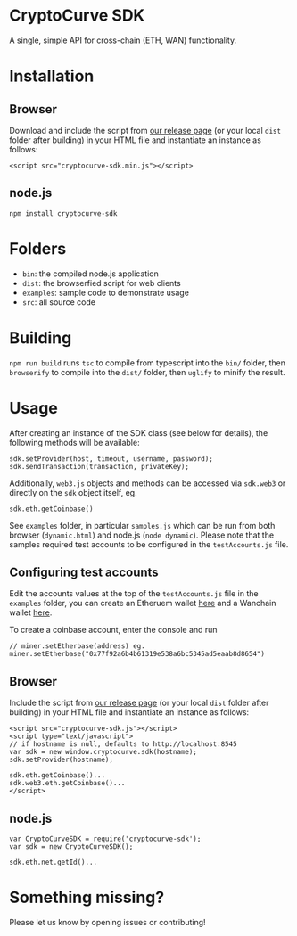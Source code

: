 # CryptoCurve SDK

A single, simple API for cross-chain (ETH, WAN) functionality.

# Installation

## Browser

Download and include the script from [our release page](https://github.com/CryptoCurve/cryptocurve-sdk/releases/) (or your local `dist` folder after building) in your HTML file and instantiate an instance as follows:

```
<script src="cryptocurve-sdk.min.js"></script>
```

## node.js

`npm install cryptocurve-sdk`

# Folders

- `bin`: the compiled node.js application
- `dist`: the browserfied script for web clients
- `examples`: sample code to demonstrate usage
- `src`: all source code

# Building

`npm run build` runs `tsc` to compile from typescript into the `bin/` folder, then `browserify` to compile into the `dist/` folder, then `uglify` to minify the result.

# Usage

After creating an instance of the SDK class (see below for details), the following methods will be available:

```
sdk.setProvider(host, timeout, username, password);
sdk.sendTransaction(transaction, privateKey);
```

Additionally, `web3.js` objects and methods can be accessed via `sdk.web3` or directly on the `sdk` object itself, eg.

```
sdk.eth.getCoinbase()
```

See `examples` folder, in particular `samples.js` which can be run from both browser (`dynamic.html`) and node.js (`node dynamic`). Please note that the samples required test accounts to be configured in the `testAccounts.js` file.

## Configuring test accounts

Edit the accounts values at the top of the `testAccounts.js` file in the `examples` folder,
you can create an Etheruem wallet [here](https://www.myetherwallet.com/) and a Wanchain wallet [here](https://wallet.cryptocurve.xyz/account).

To create a coinbase account, enter the console and run
```
// miner.setEtherbase(address) eg.
miner.setEtherbase("0x77f92a6b4b61319e538a6bc5345ad5eaab8d8654")
```

## Browser

Include the script from [our release page](https://github.com/CryptoCurve/cryptocurve-sdk/releases/) (or your local `dist` folder after building) in your HTML file and instantiate an instance as follows:

```
<script src="cryptocurve-sdk.js"></script>
<script type="text/javascript">
// if hostname is null, defaults to http://localhost:8545
var sdk = new window.cryptocurve.sdk(hostname);
sdk.setProvider(hostname);

sdk.eth.getCoinbase()...
sdk.web3.eth.getCoinbase()...
</script>
```

## node.js

```
var CryptoCurveSDK = require('cryptocurve-sdk');
var sdk = new CryptoCurveSDK();

sdk.eth.net.getId()...

```

# Something missing?

Please let us know by opening issues or contributing!